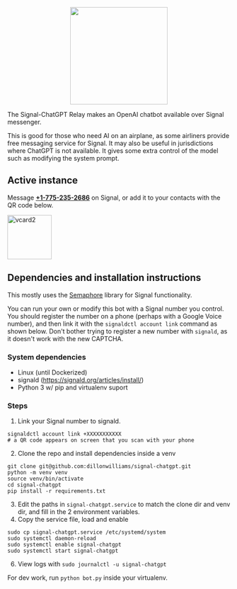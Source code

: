 
<p align="center">
<img width="220" src="https://github.com/dillonwilliams/signal-chatgpt/assets/1835005/39be916e-bd47-4cca-b6fa-87679f709a1b" />
</p>

The Signal-ChatGPT Relay makes an OpenAI chatbot available over Signal messenger.

This is good for those who need AI on an airplane, as some airliners provide free messaging service for Signal. It may also be useful in jurisdictions where ChatGPT is not available. It gives some extra control of the model such as modifying the system prompt.

## Active instance
Message __[+1-775-235-2686](tel:+17752352686)__ on Signal, or add it to your contacts with the QR code below. 

<img width="100" alt="vcard2" src="https://github.com/dillonwilliams/signal-chatgpt/assets/1835005/f1082aa4-ad56-4bec-8223-e9e65674b13e">


## Dependencies and installation instructions
This mostly uses the [Semaphore](https://github.com/lwesterhof/semaphore) library for Signal functionality. 

You can run your own or modify this bot with a Signal number you control. You should register the number on a phone (perhaps with a Google Voice number), and then link it with the `signaldctl account link` command as shown below. Don't bother trying to register a new number with `signald`, as it doesn't work with the new CAPTCHA. 

### System dependencies
* Linux (until Dockerized)
* signald (https://signald.org/articles/install/)
* Python 3 w/ pip and virtualenv suport

### Steps
1. Link your Signal number to signald.
```
signaldctl account link +XXXXXXXXXXX
# a QR code appears on screen that you scan with your phone
```
2. Clone the repo and install dependencies inside a venv
```
git clone git@github.com:dillonwilliams/signal-chatgpt.git
python -m venv venv
source venv/bin/activate
cd signal-chatgpt
pip install -r requirements.txt
```
3. Edit the paths in `signal-chatgpt.service` to match the clone dir and venv dir, and fill in the 2 environment variables.
4. Copy the service file, load and enable
```
sudo cp signal-chatgpt.service /etc/systemd/system
sudo systemctl daemon-reload
sudo systemctl enable signal-chatgpt
sudo systemctl start signal-chatgpt
```
6. View logs with `sudo journalctl -u signal-chatgpt`

For dev work, run `python bot.py` inside your virtualenv.


